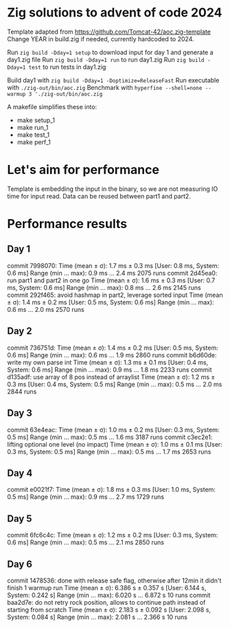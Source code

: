 # Zig solutions to advent of code 2024

Template adapted from https://github.com/Tomcat-42/aoc.zig-template
Change YEAR in build.zig if needed, currently hardcoded to 2024.

Run `zig build -Dday=1 setup` to download input for day 1 and generate a day1.zig file
Run `zig build -Dday=1 run` to run day1.zig
Run `zig build -Dday=1 test` to run tests in day1.zig

Build day1 with `zig build -Dday=1 -Doptimize=ReleaseFast`
Run executable with `./zig-out/bin/aoc.zig`
Benchmark with `hyperfine --shell=none --warmup 3 './zig-out/bin/aoc.zig`

A makefile simplifies these into:
- make setup_1
- make run_1
- make test_1
- make perf_1

# Let's aim for performance
Template is embedding the input in the binary, so we are not measuring IO time for input read.
Data can be reused between part1 and part2.


# Performance results

## Day 1
commit 7998070:
  Time (mean ± σ):       1.7 ms ±   0.3 ms    [User: 0.8 ms, System: 0.6 ms]
  Range (min … max):     0.9 ms …   2.4 ms    2075 runs
commit 2d45ea0: run part1 and part2 in one go
  Time (mean ± σ):       1.6 ms ±   0.3 ms    [User: 0.7 ms, System: 0.6 ms]
  Range (min … max):     0.8 ms …   2.6 ms    2145 runs
commit 292f465: avoid hashmap in part2, leverage sorted input
  Time (mean ± σ):       1.4 ms ±   0.2 ms    [User: 0.5 ms, System: 0.6 ms]
  Range (min … max):     0.6 ms …   2.0 ms    2570 runs

## Day 2
commit 736751d:
  Time (mean ± σ):       1.4 ms ±   0.2 ms    [User: 0.5 ms, System: 0.6 ms]
  Range (min … max):     0.6 ms …   1.9 ms    2860 runs
commit b6d60de: write my own parse int
  Time (mean ± σ):       1.3 ms ±   0.1 ms    [User: 0.4 ms, System: 0.6 ms]
  Range (min … max):     0.9 ms …   1.8 ms    2233 runs
commit d135adf: use array of 8 pos instead of arraylist
  Time (mean ± σ):       1.2 ms ±   0.3 ms    [User: 0.4 ms, System: 0.5 ms]
  Range (min … max):     0.5 ms …   2.0 ms    2844 runs

## Day 3
commit 63e4eac:
  Time (mean ± σ):       1.0 ms ±   0.2 ms    [User: 0.3 ms, System: 0.5 ms]
  Range (min … max):     0.5 ms …   1.6 ms    3187 runs
commit c3ec2e1: lifting optional one level (no impact)
  Time (mean ± σ):       1.0 ms ±   0.1 ms    [User: 0.3 ms, System: 0.5 ms]
  Range (min … max):     0.5 ms …   1.7 ms    2653 runs

## Day 4
commit e0021f7:
  Time (mean ± σ):       1.8 ms ±   0.3 ms    [User: 1.0 ms, System: 0.5 ms]
  Range (min … max):     0.9 ms …   2.7 ms    1729 runs

## Day 5
commit 6fc6c4c:
  Time (mean ± σ):       1.2 ms ±   0.2 ms    [User: 0.3 ms, System: 0.6 ms]
  Range (min … max):     0.5 ms …   2.1 ms    2850 runs

## Day 6
commit 1478536: done with release safe flag, otherwise after 12min it didn't finish 1 warmup run
  Time (mean ± σ):      6.386 s ±  0.357 s    [User: 6.144 s, System: 0.242 s]
  Range (min … max):    6.020 s …  6.872 s    10 runs
commit baa2d7e: do not retry rock position, allows to continue path instead of starting from scratch
  Time (mean ± σ):      2.183 s ±  0.092 s    [User: 2.098 s, System: 0.084 s]
  Range (min … max):    2.081 s …  2.366 s    10 runs

